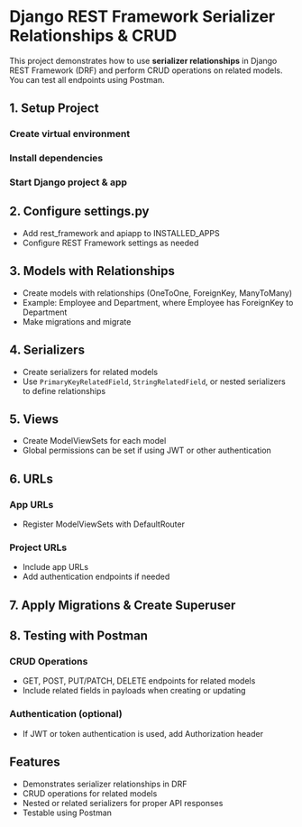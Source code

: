 # Django REST Framework Serializer Relationships & CRUD

This project demonstrates how to use **serializer relationships** in Django REST Framework (DRF) and perform CRUD operations on related models. You can test all endpoints using Postman.

## 1. Setup Project

### Create virtual environment

### Install dependencies

### Start Django project & app

## 2. Configure settings.py

* Add rest\_framework and apiapp to INSTALLED\_APPS
* Configure REST Framework settings as needed

## 3. Models with Relationships

* Create models with relationships (OneToOne, ForeignKey, ManyToMany)
* Example: Employee and Department, where Employee has ForeignKey to Department
* Make migrations and migrate

## 4. Serializers

* Create serializers for related models
* Use `PrimaryKeyRelatedField`, `StringRelatedField`, or nested serializers to define relationships

## 5. Views

* Create ModelViewSets for each model
* Global permissions can be set if using JWT or other authentication

## 6. URLs

### App URLs

* Register ModelViewSets with DefaultRouter

### Project URLs

* Include app URLs
* Add authentication endpoints if needed

## 7. Apply Migrations & Create Superuser

## 8. Testing with Postman

### CRUD Operations

* GET, POST, PUT/PATCH, DELETE endpoints for related models
* Include related fields in payloads when creating or updating

### Authentication (optional)

* If JWT or token authentication is used, add Authorization header

## Features

* Demonstrates serializer relationships in DRF
* CRUD operations for related models
* Nested or related serializers for proper API responses
* Testable using Postman
